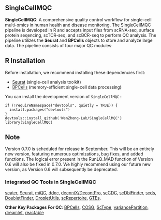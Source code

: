 
## SingleCellMQC

**SingleCellMQC**: A comprehensive quality control workflow for single-cell multi-omics in human health and disease monitoring. The SingleCellMQC pipeline is developed in R and accepts input files from scRNA-seq, surface protein seqencing, scTCR-seq, and scBCR-seq to perform QC analysis. The pipeline utilizes the **Seurat** and **BPCells** objects to store and analyze large data. The pipeline consists of four major QC modules:

## R Installation

Before installation, we recommend installing these dependencies first:

-   [Seurat](https://github.com/satijalab/seurat) (single-cell analysis toolkit)
-   [BPCells](https://github.com/bnprks/BPCells) (memory-efficient single-cell data processing)

You can install the development version of `SingleCellMQC` :
```         
if (!requireNamespace("devtools", quietly = TRUE)) {
  install.packages("devtools")  
}
devtools::install_github('WenZhong-Lab/SingleCellMQC') 
library(SingleCellMQC)
```
## Note
Version 0.7.0 is scheduled for release in September. This will be an entirely new version, featuring numerous optimizations, bug fixes, and added functions. The logical error present in the RunLQ_MAD function of Version 0.6 will also be fixed in 0.7.0. We highly recommend using our future new version, as Version 0.6 will subsequently be deprecated.


### Integrated QC Tools in SingleCellMQC

[scater](https://bioconductor.org/packages/release/bioc/html/scater.html), [Seurat](https://satijalab.org/seurat/), [miQC](https://github.com/greenelab/miQC), [ddqc](https://github.com/ayshwaryas/ddqc), [decontX/DecontPro](https://github.com/campbio/decontX), [scCDC](https://github.com/ZJU-UoE-CCW-LAB/scCDC), [scDblFinder](https://github.com/plger/scDblFinder), [scds](https://github.com/kostkalab/scds), [DoubletFinder](https://github.com/chris-mcginnis-ucsf/DoubletFinder), [DropletUtils](https://github.com/MarioniLab/DropletUtils), [scRepertoire](https://github.com/BorchLab/scRepertoire), [GTEs](https://github.com/yzhou1999/GTEs/).

**Other Key Packages For QC**: [BPCells](https://github.com/bnprks/BPCells), [COSG](https://github.com/genecell/COSGR), [ScType](https://github.com/IanevskiAleksandr/sc-type#readme), [variancePartition](https://github.com/GabrielHoffman/variancePartition), [dreamlet](https://github.com/GabrielHoffman/dreamlet), [reactable](https://glin.github.io/reactable/index.html)



